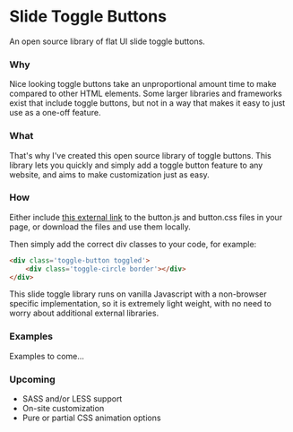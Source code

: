 # Slide Toggle Buttons

An open source library of flat UI slide toggle buttons.

### Why

Nice looking toggle buttons take an unproportional amount time to make compared to other HTML elements. Some larger libraries and frameworks exist that include toggle buttons, but not in a way that makes it easy to just use as a one-off feature.

### What

That's why I've created this open source library of toggle buttons. This library lets you quickly and simply add a toggle button feature to any website, and aims to make customization just as easy.

### How

Either include [this external link](#) to the button.js and button.css files in your page, or download the files and use them locally.

Then simply add the correct div classes to your code, for example: 

```html
<div class='toggle-button toggled'>
	<div class='toggle-circle border'></div>
</div>	
```

This slide toggle library runs on vanilla Javascript with a non-browser specific implementation, so it is extremely light weight, with no need to worry about additional external libraries.

### Examples

Examples to come...

### Upcoming

* SASS and/or LESS support
* On-site customization
* Pure or partial CSS animation options